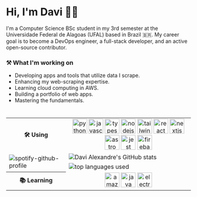 # Hi, I'm Davi 👋🏻

I'm a Computer Science BSc student in my 3rd semester at the Universidade Federal de Alagoas (UFAL) based in Brazil 🇧🇷. My career goal is to become a DevOps engineer, a full-stack developer, and an active open-source contributor.

### ⚒️ What I'm working on 

- Developing apps and tools that utilize data I scrape.
- Enhancing my web-scraping expertise.
- Learning cloud computing in AWS.
- Building a portfolio of web apps.
- Mastering the fundamentals.

###

<table align="right">
</tr>
 <tr>
  <th>🛠️ Using</th>
  <td align="center" colspan="2">
   <img src="https://skillicons.dev/icons?i=py" height="40" alt="python logo"  />
  <img src="https://skillicons.dev/icons?i=js" height="40" alt="javascript logo"  />
  <img src="https://skillicons.dev/icons?i=ts" height="40" alt="typescript logo"  />
  <img src="https://skillicons.dev/icons?i=nodejs" height="40" alt="nodejs logo"  />
  <img src="https://skillicons.dev/icons?i=tailwind" height="40" alt="tailwindcss logo"  />
  <img src="https://skillicons.dev/icons?i=react" height="40" alt="react logo"  />
  <img src="https://skillicons.dev/icons?i=nextjs" height="40" alt="nextjs logo"  />
  <img src="https://skillicons.dev/icons?i=astro" height="40" alt="astro logo"  />
  <img src="https://skillicons.dev/icons?i=jest" height="40" alt="jest logo"  />
  <img src="https://skillicons.dev/icons?i=firebase" height="40" alt="firebase logo"  />
  </td>
 </tr>
<tr></tr>
 <tr>
  <td rowspan="3">
    <img src="https://spotify-github-profile.kittinanx.com/api/view?uid=eertlmontag&cover_image=true&theme=default&show_offline=true&background_color=121212&interchange=true" alt="spotify-github-profile" />
  </td>
  <td colspan="2">
    <img src="https://github-readme-stats.vercel.app/api?username=ddeltree&show_icons=true&theme=shadow_green&bg_color=00000000&text_color=777777ff&hide_border=true" alt="Davi Alexandre's GitHub stats" />
  </td>
 </tr>
 <tr></tr>
 <tr>
  <td colspan="3">
    <img src="https://github-readme-stats.vercel.app/api/top-langs/?username=ddeltree&layout=compact&theme=shadow_green&exclude_repo=cpt&hide_border=true&text_color=777777ff&bg_color=00000000" alt="top languages used"/>
  </td>
 </tr>
 <tr></tr>
 <tr>
  <th>📚 Learning</th>
  <td align="center" colspan="2">
  <img src="https://skillicons.dev/icons?i=aws" height="40" alt="amazonwebservices logo"  />
  <img src="https://skillicons.dev/icons?i=java" height="40" alt="java logo"  />
  <img src="https://skillicons.dev/icons?i=electron" height="40" alt="electron logo"  />
  </td>
 </tr>
</table>
